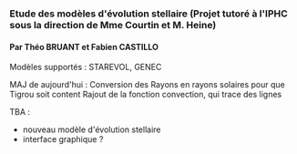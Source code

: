 ### Etude des modèles d'évolution stellaire (Projet tutoré à l'IPHC sous la direction de Mme Courtin et M. Heine)
#### Par Théo BRUANT et Fabien CASTILLO

Modèles supportés : STAREVOL, GENEC


MAJ de aujourd'hui : Conversion des Rayons en rayons solaires pour que Tigrou soit content
Rajout de la fonction convection, qui trace des lignes

TBA : 
- nouveau modèle d'évolution stellaire
- interface graphique ?

